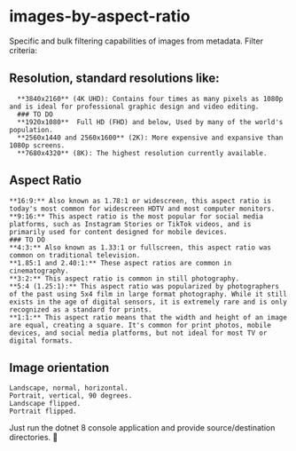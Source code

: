 # images-by-aspect-ratio

Specific and bulk filtering capabilities of images from metadata.
Filter criteria:
  ## Resolution, standard resolutions like: 
      **3840x2160** (4K UHD): Contains four times as many pixels as 1080p and is ideal for professional graphic design and video editing.
      ### TO DO
      **1920x1080**  Full HD (FHD) and below, Used by many of the world's population.
      **2560x1440 and 2560x1600** (2K): More expensive and expansive than 1080p screens.
      **7680x4320** (8K): The highest resolution currently available.
    
  ## Aspect Ratio
    **16:9:** Also known as 1.78:1 or widescreen, this aspect ratio is today's most common for widescreen HDTV and most computer monitors.
    **9:16:** This aspect ratio is the most popular for social media platforms, such as Instagram Stories or TikTok videos, and is primarily used for content designed for mobile devices.
    ### TO DO
    **4:3:** Also known as 1.33:1 or fullscreen, this aspect ratio was common on traditional television.
    **1.85:1 and 2.40:1:** These aspect ratios are common in cinematography.
    **3:2:** This aspect ratio is common in still photography.
    **5:4 (1.25:1):** This aspect ratio was popularized by photographers of the past using 5x4 film in large format photography. While it still exists in the age of digital sensors, it is extremely rare and is only recognized as a standard for prints.
    **1:1:** This aspect ratio means that the width and height of an image are equal, creating a square. It's common for print photos, mobile devices, and social media platforms, but not ideal for most TV or digital formats.
    
  ## Image orientation 
    Landscape, normal, horizontal.
    Portrait, vertical, 90 degrees.
    Landscape flipped.
    Portrait flipped.


Just run the dotnet 8 console application and provide source/destination directories. 🫰 

